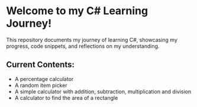<h1>Welcome to my C# Learning Journey!</h1>

<p>This repository documents my journey of learning C#, showcasing my progress, code snippets, and reflections on my understanding. </p>

<h2>Current Contents:</h2>
<ul>
  <li>A percentage calculator</li>
    <li>A random item picker</li>
     <li>A simple calculator with addition, subtraction, multiplication and division</li>
  <li>A calculator to find the area of a rectangle</li>
</ul>
